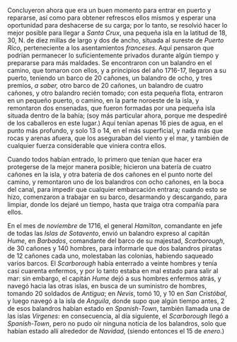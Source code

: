 Concluyeron ahora que era un buen momento para entrar en puerto y repararse, así como para obtener refrescos ellos mismos y esperar una oportunidad para deshacerse de su carga; por lo tanto, se resolvió hacer lo mejor posible para llegar a *Santa Crux*, una pequeña isla en la latitud de 18, 30, N. de diez millas de largo y dos de ancho, situada al sureste de *Puerto Rico*, perteneciente a los asentamientos *franceses*. Aquí pensaron que podrían permanecer lo suficientemente privados durante algún tiempo y prepararse para más maldades. Se encontraron con un balandro en el camino, que tomaron con ellos, y a principios del año 1716-17, llegaron a su puerto, teniendo un barco de 20 cañones, un balandro de ocho, y tres premios, _a saber,_ otro barco de 20 cañones, un balandro de cuatro cañones, y otro balandro recién tomado; con esta pequeña flota, entraron en un pequeño puerto, o camino, en la parte noroeste de la isla, y remontaron dos ensenadas, que fueron formadas por una pequeña isla situada dentro de la bahía; (soy más particular ahora, porque me despediré de los caballeros en este lugar.) Aquí tenían apenas 16 pies de agua, en el punto más profundo, y solo 13 o 14, en el más superficial, y nada más que rocas y arenas afuera, que los aseguraban del viento y el mar, y también de cualquier fuerza considerable que viniera contra ellos.

Cuando todos habían entrado, lo primero que tenían que hacer era protegerse de la mejor manera posible; hicieron una batería de cuatro cañones en la isla, y otra batería de dos cañones en el punto norte del camino, y remontaron uno de los balandros con ocho cañones, en la boca del canal, para impedir que cualquier embarcación entrara; cuando esto se hizo, comenzaron a trabajar en su barco, desarmando y descargando, para limpiar, donde los dejaré un tiempo, hasta que traiga otra compañía para ellos.

En el mes de *noviembre* de 1716, el general *Hamilton*, comandante en jefe de todas las *Islas de Sotavento*, envió un balandro expreso al capitán *Hume*, en *Barbados*, comandante del barco de su majestad, *Scarborough*, de 30 cañones y 140 hombres, para informarle que dos balandros piratas de 12 cañones cada uno, molestaban las colonias, habiendo saqueado varios barcos. El *Scarborough* había enterrado a veinte hombres y tenía casi cuarenta enfermos, y por lo tanto estaba en mal estado para salir al mar: sin embargo, el capitán *Hume* dejó a sus hombres enfermos atrás, y navegó hacia las otras islas, en busca de un suministro de hombres, tomando 20 soldados de *Antigua*; en *Nevis*, tomó 10, y 10 en *San Cristóbal*, y luego navegó a la isla de *Anguila*, donde supo que algún tiempo antes, 2 de esos balandros habían estado en *Spanish-Town*, también llamada una de las islas *Vírgenes*: en consecuencia, al día siguiente, el *Scarborough* llegó a *Spanish-Town*, pero no pudo oír ninguna noticia de los balandros, solo que habían estado allí alrededor de *Navidad*, (siendo entonces el 15 de *enero*.)